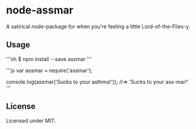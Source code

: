 # node-assmar

A satirical node-package for when you're feeling a little Lord-of-the-Flies-y.

## Usage

'''sh
$ npm install --save assmar
'''

'''js
var assmar = require('assmar');

console.log(assmar('Sucks to your asthma!'));
//=> 'Sucks to your ass-mar!'
'''

## License

Licensed under MIT.